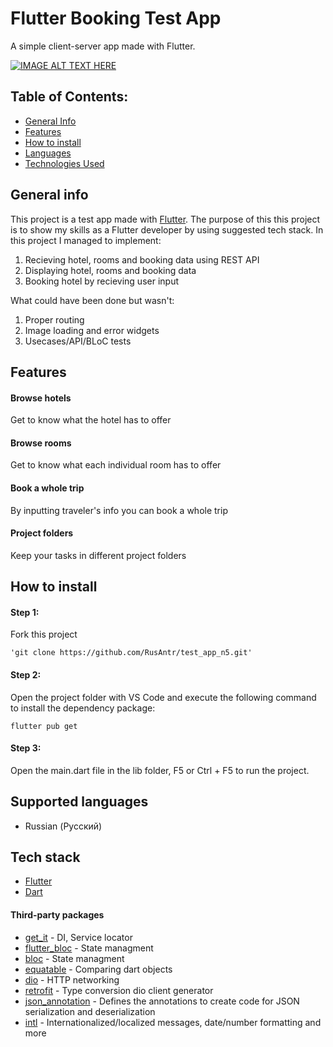 # Flutter Booking Test App

A simple client-server app made with Flutter.

[![IMAGE ALT TEXT HERE](https://img.youtube.com/vi/ESqu0l5ye7A/0.jpg)](https://www.youtube.com/watch?v=ESqu0l5ye7A)

## Table of Contents:
* [General Info](#general-info)
* [Features](#features)
* [How to install](#how-to-install)
* [Languages](#languages)
* [Technologies Used](#technologies-used)

## General info
This project is a test app made with [Flutter](https://flutter.dev). 
The purpose of this this project is to show my skills as a Flutter developer by using suggested tech stack.
In this project I managed to implement:
1. Recieving hotel, rooms and booking data using REST API
2. Displaying hotel, rooms and booking data
3. Booking hotel by recieving user input

What could have been done but wasn't:
1. Proper routing
2. Image loading and error widgets
3. Usecases/API/BLoC tests

## Features
#### Browse hotels 
Get to know what the hotel has to offer
#### Browse rooms
Get to know what each individual room has to offer
#### Book a whole trip
By inputting traveler's info you can book a whole trip

#### Project folders
Keep your tasks in different project folders


## How to install
#### Step 1:

Fork this project

```
'git clone https://github.com/RusAntr/test_app_n5.git'
```
#### Step 2:

Open the project folder with VS Code and execute the following command to install the dependency package:
```
flutter pub get
```
#### Step 3:

Open the main.dart file in the lib folder, F5 or Ctrl + F5 to run the project.
## Supported languages
* Russian (Русский)

## Tech stack
* [Flutter](https://flutter.dev)
* [Dart](https://dart.dev)

#### Third-party packages
* [get_it](https://pub.dev/packages/get_it) - DI, Service locator
* [flutter_bloc](https://pub.dev/packages/flutter_bloc) - State managment
* [bloc](https://pub.dev/packages/bloc) - State managment
* [equatable](https://pub.dev/packages/equatable) - Comparing dart objects
* [dio](https://pub.dev/packages/dio) - HTTP networking
* [retrofit](https://pub.dev/packages/retrofit) - Type conversion dio client generator
* [json_annotation](https://pub.dev/packages/json_annotation) - Defines the annotations to create code for JSON serialization and deserialization
* [intl](https://pub.dev/packages/intl) - Internationalized/localized messages, date/number formatting and more
